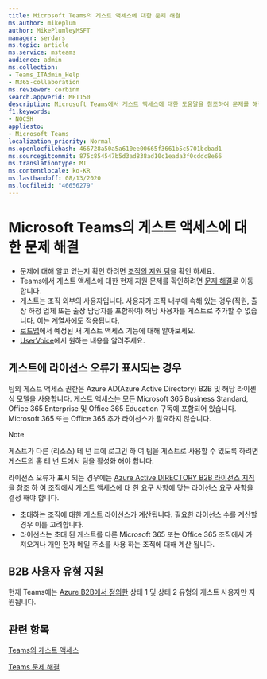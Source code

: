 ```yaml
---
title: Microsoft Teams의 게스트 액세스에 대한 문제 해결
ms.author: mikeplum
author: MikePlumleyMSFT
manager: serdars
ms.topic: article
ms.service: msteams
audience: admin
ms.collection:
- Teams_ITAdmin_Help
- M365-collaboration
ms.reviewer: corbinm
search.appverid: MET150
description: Microsoft Teams에서 게스트 액세스에 대한 도움말을 참조하여 문제를 해결하세요.
f1.keywords:
- NOCSH
appliesto:
- Microsoft Teams
localization_priority: Normal
ms.openlocfilehash: 466728a50a5a610ee00665f3661b5c5701bcbad1
ms.sourcegitcommit: 875c854547b5d3ad838ad10c1eada3f0cddc8e66
ms.translationtype: MT
ms.contentlocale: ko-KR
ms.lasthandoff: 08/13/2020
ms.locfileid: "46656279"
---
```

<a name="troubleshoot-problems-with-guest-access-in-microsoft-teams"></a>Microsoft Teams의 게스트 액세스에 대한 문제 해결
======================================================

- 문제에 대해 알고 있는지 확인 하려면 [조직의 지원 팀](Known-issues.md)을 확인 하세요.
- Teams에서 게스트 액세스에 대한 현재 지원 문제를 확인하려면 [ 문제 해결](https://docs.microsoft.com/MicrosoftTeams/troubleshoot/)로 이동합니다.
- 게스트는 조직 외부의 사용자입니다. 사용자가 조직 내부에 속해 있는 경우(직원, 출장 하청 업체 또는 출장 담당자를 포함하여) 해당 사용자를 게스트로 추가할 수 없습니다. 이는 계열사에도 적용됩니다.
- [ 로드맵](https://aka.ms/teamsroadmap)에서 예정된 새 게스트 액세스 기능에 대해 알아보세요.
- [ UserVoice](https://aka.ms/TeamsUserVoice)에서 원하는 내용을 알려주세요.

## <a name="if-your-guests-are-seeing-license-errors"></a>게스트에 라이선스 오류가 표시되는 경우

팀의 게스트 액세스 권한은 Azure AD(Azure Active Directory) B2B 및 해당 라이센싱 모델을 사용합니다. 게스트 액세스는 모든 Microsoft 365 Business Standard, Office 365 Enterprise 및 Office 365 Education 구독에 포함되어 있습니다. Microsoft 365 또는 Office 365 추가 라이선스가 필요하지 않습니다.

> [!NOTE]
> 게스트가 다른 (리소스) 테 넌 트에 로그인 하 여 팀을 게스트로 사용할 수 있도록 하려면 게스트의 홈 테 넌 트에서 팀을 활성화 해야 합니다.

라이선스 오류가 표시 되는 경우에는 [Azure Active DIRECTORY B2B 라이선스 지침](https://docs.microsoft.com/azure/active-directory/b2b/licensing-guidance) 을 참조 하 여 조직에서 게스트 액세스에 대 한 요구 사항에 맞는 라이선스 요구 사항을 결정 해야 합니다.


- 초대하는 조직에 대한 게스트 라이선스가 계산됩니다. 필요한 라이선스 수를 계산할 경우 이를 고려합니다.
- 라이선스는 초대 된 게스트를 다른 Microsoft 365 또는 Office 365 조직에서 가져오거나 개인 전자 메일 주소를 사용 하는 조직에 대해 계산 됩니다.

## <a name="support-for-b2b-user-types"></a>B2B 사용자 유형 지원
현재 Teams에는 [Azure B2B에서 정의한](https://docs.microsoft.com/azure/active-directory/b2b/user-properties) 상태 1 및 상태 2 유형의 게스트 사용자만 지원됩니다.

## <a name="related-topics"></a>관련 항목

[Teams의 게스트 액세스](guest-access.md)


[Teams 문제 해결](https://docs.microsoft.com/MicrosoftTeams/troubleshoot/teams)